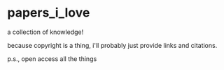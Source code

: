 # papers_i_love
a collection of knowledge!

because copyright is a thing, i'll probably just provide links and citations.

p.s., open access all the things
